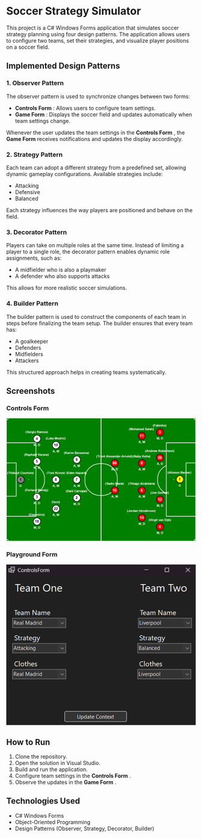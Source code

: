 # Soccer Strategy Simulator

This project is a C# Windows Forms application that simulates soccer strategy planning using four design patterns. The application allows users to configure two teams, set their strategies, and visualize player positions on a soccer field.

## Implemented Design Patterns

### 1. Observer Pattern

The observer pattern is used to synchronize changes between two forms:

* **Controls Form** : Allows users to configure team settings.
* **Game Form** : Displays the soccer field and updates automatically when team settings change.

Whenever the user updates the team settings in the  **Controls Form** , the **Game Form** receives notifications and updates the display accordingly.

### 2. Strategy Pattern

Each team can adopt a different strategy from a predefined set, allowing dynamic gameplay configurations. Available strategies include:

* Attacking
* Defensive
* Balanced

Each strategy influences the way players are positioned and behave on the field.

### 3. Decorator Pattern

Players can take on multiple roles at the same time. Instead of limiting a player to a single role, the decorator pattern enables dynamic role assignments, such as:

* A midfielder who is also a playmaker
* A defender who also supports attacks

This allows for more realistic soccer simulations.

### 4. Builder Pattern

The builder pattern is used to construct the components of each team in steps before finalizing the team setup. The builder ensures that every team has:

* A goalkeeper
* Defenders
* Midfielders
* Attackers

This structured approach helps in creating teams systematically.

## Screenshots

### Controls Form

![Game_Form](Game_Form.png "Controls Form")

### Playground Form

![Controls_Form](Controls_Form.png "Playground Form")

## How to Run

1. Clone the repository.
2. Open the solution in Visual Studio.
3. Build and run the application.
4. Configure team settings in the  **Controls Form** .
5. Observe the updates in the  **Game Form** .

## Technologies Used

* C# Windows Forms
* Object-Oriented Programming
* Design Patterns (Observer, Strategy, Decorator, Builder)
